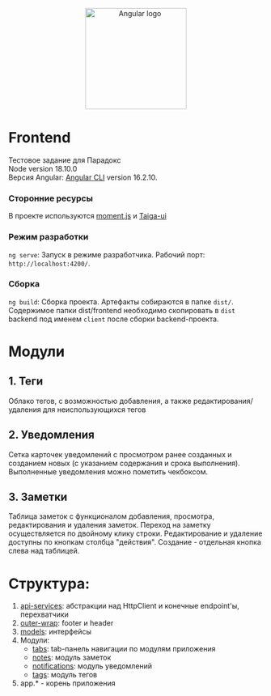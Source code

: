 <p align="center">
  <a href="https://angular.io" target="blank"> <img src="https://angular.io/assets/images/logos/angular/angular.svg" width="200" alt="Angular logo"> </a>
</p>

# Frontend

Тестовое задание для Парадокс <br>
Node version 18.10.0 <br>
Версия Angular: [Angular CLI](https://github.com/angular/angular-cli) version 16.2.10.

### Сторонние ресурсы
В проекте используются [moment.js](https://momentjs.com/) и [Taiga-ui](https://taiga-ui.dev)

### Режим разработки

`ng serve`: Запуск в режиме разработчика. Рабочий порт: `http://localhost:4200/`. 

### Сборка 

`ng build`: Сборка проекта. Артефакты собираются в папке `dist/`. Содержимое папки dist/frontend необходимо скопировать в `dist` backend под именем `client` после сборки backend-проекта.

# Модули

## 1. Теги

Облако тегов, с возможностью добавления, а также редактирования/удаления для неиспользующихся тегов

## 2. Уведомления

Сетка карточек уведомлений с просмотром ранее созданных и созданием новых (с указанием содержания и срока выполнения).
Выполненные уведомления можно пометить чекбоксом. 

## 3. Заметки
Таблица заметок с функционалом добавления, просмотра, редактирования и удаления заметок. 
Переход на заметку осуществляется по двойному клику строки.
Редактирование и удаление доступны по кнопкам столбца "действия".
Создание - отдельная кнопка слева над таблицей.

# Структура:
1. [api-services](/src/app/api-services): абстракции над HttpClient и конечные endpoint'ы, перехватчики
2. [outer-wrap](/src/app/outer-wrap): footer и header 
3. [models](/src/app/models): интерфейсы
4. Модули:
   * [tabs](/src/app/tabs): tab-панель навигации по модулям приложения
   * [notes](/src/app/notes): модуль заметок
   * [notifications](/src/app/notifications): модуль уведомлений
   * [tags](/src/app/tags): модуль тегов
5. app.* - корень приложения


